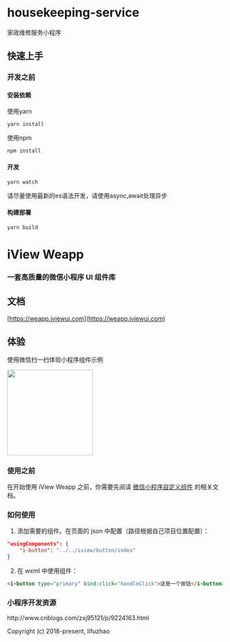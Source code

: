 # housekeeping-service
家政维修服务小程序
## 快速上手
### 开发之前
#### 安装依赖
使用yarn
```
yarn install
```
使用npm
```
npm install
```
#### 开发
```
yarn watch
```
请尽量使用最新的es语法开发，请使用async,await处理异步
#### 构建部署
```
yarn build
```
# iView Weapp

### 一套高质量的微信小程序 UI 组件库

## 文档
[https://weapp.iviewui.com](https://weapp.iviewui.com)

## 体验
使用微信扫一扫体验小程序组件示例

<img width="200" src="https://raw.githubusercontent.com/TalkingData/iview-weapp/master/assets/code.jpg">

### 使用之前

在开始使用 iView Weapp 之前，你需要先阅读 [微信小程序自定义组件](https://developers.weixin.qq.com/miniprogram/dev/framework/custom-component/) 的相关文档。

### 如何使用
1. 添加需要的组件。在页面的 json 中配置（路径根据自己项目位置配置）：
```json
"usingComponents": {
    "i-button": "../../iview/button/index"
}
```
2. 在 wxml 中使用组件：
```html
<i-button type="primary" bind:click="handleClick">这是一个按钮</i-button>
```
### 小程序开发资源
<p>http://www.cnblogs.com/zxj95121/p/9224163.html</p>
Copyright (c) 2018-present, lifuzhao
